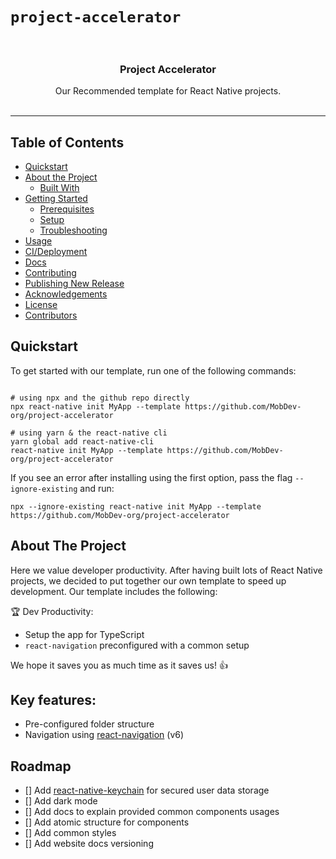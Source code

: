 # `project-accelerator`

<br />
<p align="center">
  <!-- <a href="https://echobind.com">
    <img src="https://camo.githubusercontent.com/d22763c73585cf5d4cf87534659689c2a6b3f214/68747470733a2f2f7265732d332e636c6f7564696e6172792e636f6d2f6372756e6368626173652d70726f64756374696f6e2f696d6167652f75706c6f61642f635f6c7061642c685f3235362c775f3235362c665f6175746f2c715f6175746f3a65636f2f76313439393437333135312f68326b3233696f6f3479687230676a746f636d792e6a7067" alt="Logo" width="80" height="80">
  </a> -->

  <h3 align="center">Project Accelerator</h3>

  <p align="center">
    Our Recommended template for React Native projects.
    <br />
    <br />
    <!-- <a href="https://github.com/echobind/react-native-template/issues">Report Bug</a>
    ·
    <a href="https://github.com/echobind/react-native-template/issues">Request Feature</a> -->
  </p>
</p>
<!-- <div align="center">
  <a href="https://github.com/echobind/react-native-template/graphs/contributors/">
    <img alt="number of contributors." src="https://img.shields.io/github/contributors/echobind/react-native-template.svg" />
  </a>
  <img alt="License." src="https://img.shields.io/github/license/echobind/react-native-template">
</div> -->

<hr>

## Table of Contents

- [Quickstart](#quickstart)
- [About the Project](#about-the-project)
  - [Built With](#built-with)
- [Getting Started](#getting-started)
  - [Prerequisites](#prerequisites)
  - [Setup](#setup)
  - [Troubleshooting](#troubleshooting)
- [Usage](#usage)
- [CI/Deployment](#ci--deployment)
- [Docs](#docs)
- [Contributing](#contributing)
- [Publishing New Release](#publish-new-release)
- [Acknowledgements](#acknowledgements)
- [License](#license)
- [Contributors](#contributors)

## Quickstart

To get started with our template, run one of the following commands:

```shell

# using npx and the github repo directly
npx react-native init MyApp --template https://github.com/MobDev-org/project-accelerator

# using yarn & the react-native cli
yarn global add react-native-cli
react-native init MyApp --template https://github.com/MobDev-org/project-accelerator
```

If you see an error after installing using the first option, pass the flag `--ignore-existing` and run:

```shell
npx --ignore-existing react-native init MyApp --template https://github.com/MobDev-org/project-accelerator
```

## About The Project

Here we value developer productivity. After having built lots of React Native projects, we decided to put together our own template to speed up development. Our template includes the following:

🏆 Dev Productivity:

<!-- - [Hygen](http://www.hygen.io/) templates to easily generate components, screens, and utils with tests and stories. Genereate slices for redux all with typescript added from the start -->

- Setup the app for TypeScript
- `react-navigation` preconfigured with a common setup
  <!-- - Pre-configured scripts in `package.json` to start the app & deal with simulators -->
  <!-- - Setup `lint-staged` to run eslint checks on `precommit` -->
  <!-- - vscode settings for common overrides (🎨 Colors, formatOnSave and rulers width that matches prettier) -->
  <!-- - default Fastlane scripts for icon generation -->
  <!-- - global styles and colors -->

We hope it saves you as much time as it saves us! 👍

## Key features:

- Pre-configured folder structure
- Navigation using [react-navigation](https://reactnavigation.org/) (v6)
  <!-- - State management using [redux](https://redux.js.org/) -->
  <!-- - Redux middleware [redux-saga](https://redux-saga.js.org/) -->
  <!-- - Git hooks using [husky](https://typicode.github.io/husky/#/) -->
  <!-- - Staging and Production environment configurations using [react-native-config](https://github.com/luggit/react-native-config) -->
  <!-- - Unsecured local data storage using [AsyncStorage](https://github.com/react-native-async-storage/async-storage#readme)
- Image caching using [react-native-fast-image](https://github.com/DylanVann/react-native-fast-image) -->
  <!-- - Splash screen using [react-native-bootsplash](https://github.com/zoontek/react-native-bootsplash) -->
  <!-- - API request using [axios](https://axios-http.com/) -->
  <!-- - Localization using [react-native-localization](https://github.com/stefalda/ReactNativeLocalization) -->
  <!-- - Responsive UI using flexbox and [react-native-size-matters](https://github.com/nirsky/react-native-size-matters) -->

## Roadmap

- [] Add [react-native-keychain](https://github.com/oblador/react-native-keychain) for secured user data storage
- [] Add dark mode
- [] Add docs to explain provided common components usages
- [] Add atomic structure for components
- [] Add common styles
- [] Add website docs versioning
